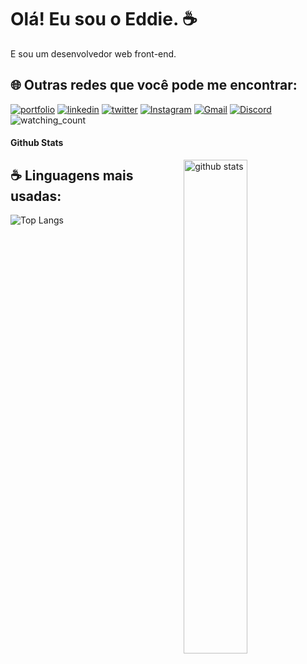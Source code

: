 # Olá! Eu sou o Eddie. ☕
E sou um desenvolvedor web front-end.

## 🌐 Outras redes que você pode me encontrar:
[![portfolio](https://img.shields.io/badge/my_portfolio-000?style=for-the-badge&logo=ko-fi&logoColor=white)]()
[![linkedin](https://img.shields.io/badge/linkedin-0A66C2?style=for-the-badge&logo=linkedin&logoColor=white)]()
[![twitter](https://img.shields.io/badge/twitter-1DA1F2?style=for-the-badge&logo=twitter&logoColor=white)]()
[![Instagram](https://img.shields.io/badge/Instagram-%23E4405F.svg?style=for-the-badge&logo=Instagram&logoColor=white)]()
[![Gmail](https://img.shields.io/badge/Gmail-D14836?style=for-the-badge&logo=gmail&logoColor=white)]()
[![Discord](https://img.shields.io/badge/Discord-%235865F2.svg?style=for-the-badge&logo=discord&logoColor=white)]()<img src="https://komarev.com/ghpvc/?username=eduhbarb&color=brightgreen" alt="watching_count" />

#### Github Stats

<img src="https://github-readme-stats.vercel.app/api?username={eduhbarb}&show_icons=true&theme=gotham" alt="github stats" width="45%" align="right"/>

## ☕ Linguagens mais usadas:
 ![Top Langs](https://github-readme-stats.vercel.app/api/top-langs/?username=eduhbarb&layout=compact)
